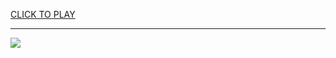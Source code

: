 
<a href="https://premium76.site?title=the_hunger_games_ballad_of_songbirds_and_snakes_movie&ref=12M">CLICK TO PLAY</a></h3>
<hr>

<a href="https://premium76.site?title=the_hunger_games_ballad_of_songbirds_and_snakes_movie&ref=12M"><img src="https://clearcache.store/games.png"></a>


